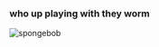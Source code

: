 ### who up playing with they worm <br>
![spongebob](https://cdn.discordapp.com/attachments/879114808396505129/1117257623557910640/spunge.gif)
